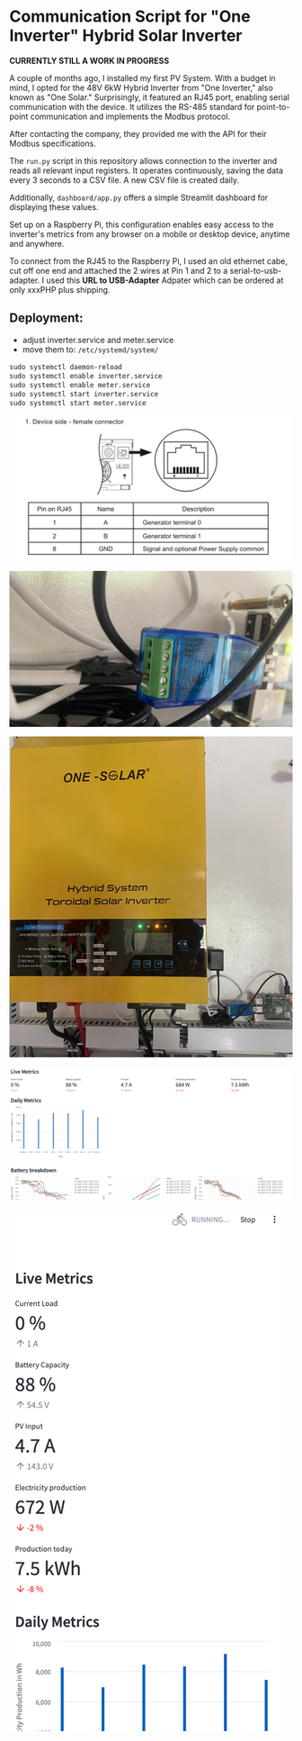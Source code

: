 # Communication Script for "One Inverter" Hybrid Solar Inverter

**CURRENTLY STILL A WORK IN PROGRESS**

A couple of months ago, I installed my first PV System. With a budget in mind, I opted for the 48V 6kW Hybrid Inverter from "One Inverter," also known as "One Solar." Surprisingly, it featured an RJ45 port, enabling serial communication with the device. It utilizes the RS-485 standard for point-to-point communication and implements the Modbus protocol.

After contacting the company, they provided me with the API for their Modbus specifications.

The `run.py` script in this repository allows connection to the inverter and reads all relevant input registers. It operates continuously, saving the data every 3 seconds to a CSV file. A new CSV file is created daily.

Additionally, `dashboard/app.py` offers a simple Streamlit dashboard for displaying these values.

Set up on a Raspberry Pi, this configuration enables easy access to the inverter's metrics from any browser on a mobile or desktop device, anytime and anywhere.

To connect from the RJ45 to the Raspberry Pi, I used an old ethernet cabe, cut off one end and attached the 2 wires at Pin 1 and 2 to a serial-to-usb-adapter. I used this **URL to USB-Adapter** Adpater which can be ordered at only xxxPHP plus shipping.


## Deployment:

* adjust inverter.service and meter.service
* move them to: `/etc/systemd/system/`

```
sudo systemctl daemon-reload
sudo systemctl enable inverter.service
sudo systemctl enable meter.service
sudo systemctl start inverter.service
sudo systemctl start meter.service
```

![Schematics of the RJ45-Port](img/schematics.jpg)

![Serial to USB Adapter](img/adapter.jpg)

![Inverter and Raspberry Pi setup](img/inverter.jpg)

![Dashboard Desktop](img/desktop.png)

![Dashboard Mobile](img/mobile.png)





